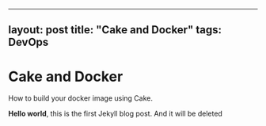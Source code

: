 <!-- fetch form gist 2023-01-03T13:48:08-->
---
layout: post
title:  "Cake and Docker"
tags: DevOps
---

# Cake and Docker

How to build your docker image using Cake.


**Hello world**, this is the first Jekyll blog post. And it will be deleted